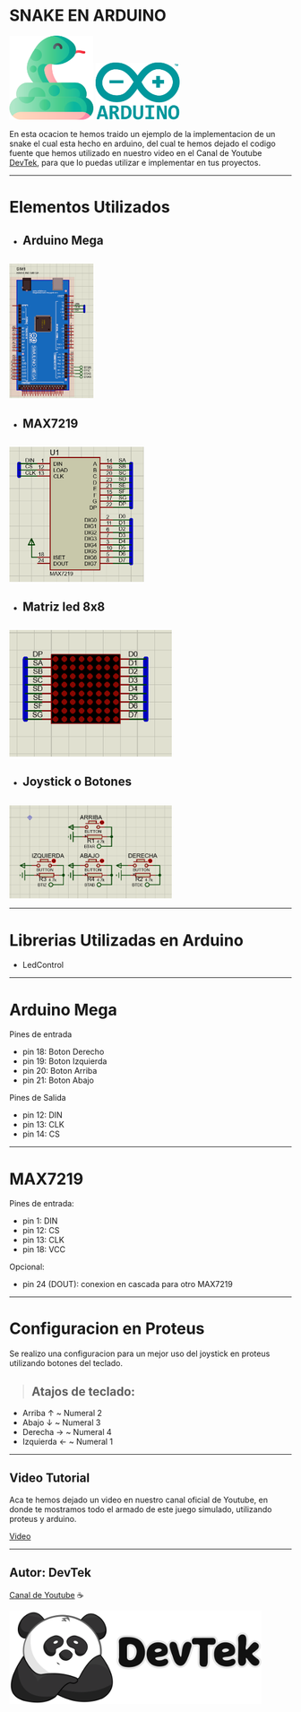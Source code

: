 # SNAKE EN ARDUINO

<p>
<img src="src/snake.png" width=150px> 
<img src="src/arduino.png" width=150px>
</p>

En esta ocacion te hemos traido un ejemplo de la implementacion de un snake el cual esta hecho en arduino, del cual te hemos dejado el codigo fuente que hemos utilizado en nuestro video en el Canal de Youtube [DevTek](https://www.youtube.com/channel/UClawZxxlqfXzPetVvUnMb4g), para que lo puedas utilizar e implementar en tus proyectos.


--- 

# Elementos Utilizados

* <h2>Arduino Mega<h2> 
<img src="src/ArduinoMega.PNG" width=150px>

* <h2>MAX7219<h2>
<img src="src/max7219.PNG" width=240px>

* <h2>Matriz led 8x8 <h2>
<img src="src/matrizLed.PNG" width=290px>

* <h2>Joystick o Botones <h2>
<img src="src/joystick.PNG" width=290px>

---
# Librerias Utilizadas en Arduino

* LedControl



---
# Arduino  Mega
Pines de entrada
* pin 18: Boton Derecho
* pin 19: Boton Izquierda
* pin 20: Boton Arriba
* pin 21: Boton Abajo

Pines de Salida
* pin 12: DIN
* pin 13: CLK
* pin 14: CS

---
# MAX7219
Pines de entrada:  
* pin 1: DIN
* pin 12: CS
* pin 13: CLK
* pin 18: VCC  

Opcional:
* pin 24 (DOUT): conexion en cascada para otro MAX7219
---



# Configuracion en Proteus


 Se realizo una configuracion para un mejor uso del joystick en proteus utilizando botones del teclado.

>## Atajos de teclado:
  * Arriba ↑    ~   Numeral 2
  * Abajo ↓     ~   Numeral 3
  * Derecha →   ~   Numeral 4
  * Izquierda ← ~   Numeral 1

---
## Video Tutorial 

Aca te hemos dejado un video en nuestro canal oficial de Youtube, en donde te mostramos todo el armado de este juego simulado, utilizando proteus y arduino.

[Video]()

---

## Autor: DevTek

[Canal de Youtube](https://www.youtube.com/channel/UClawZxxlqfXzPetVvUnMb4g) :coffee:

<img src="src/DevTek502.png" width=450px>

